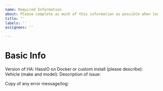```yaml
---
name: Required Information
about: Please complete as much of this information as possible when logging an issue.
title: ''
labels: ''
assignees: ''

---
```


# Basic Info
Version of HA:
HassIO on Docker or custom install (please describe):
Vehicle (make and model):
Description of issue:


Copy of any error message/log:

